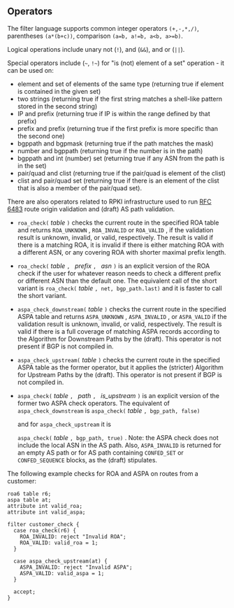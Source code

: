 ## Operators

The filter language supports common integer operators `(+,-,*,/)`,
parentheses `(a*(b+c))`, comparison `(a=b, a!=b, a<b, a>=b)`.

Logical operations include unary not (`!`), and (`&&`), and or
(`||`).

Special operators include (`~`, `!~`) for "is (not) element
of a set" operation - it can be used on:

- element and set of elements of the same type (returning true if
      element is contained in the given set)
- two strings (returning true if the first string matches a shell-like
      pattern stored in the second string)
- IP and prefix (returning true if IP is within the range defined by
      that prefix)
- prefix and prefix (returning true if the first prefix is more specific
      than the second one)
- bgppath and bgpmask (returning true if the path matches the mask)
- number and bgppath (returning true if the number is in the path)
- bgppath and int (number) set (returning true if any ASN from the
      path is in the set)
- pair/quad and clist (returning true if the pair/quad is element of
      the clist)
- clist and pair/quad set (returning true if there is an element of the
      clist that is also a member of the pair/quad set).

There are also operators related to RPKI infrastructure used to run
<a href="https://datatracker.ietf.org/doc/rfc6483" class="rfc">RFC
6483</a> route origin validation and (draft) AS path validation.

- `roa_check(`
  *table*
  `)`
   checks the current route in the specified
    ROA table and returns 
  `ROA_UNKNOWN`
  , 
  `ROA_INVALID`
   or 
  `ROA_VALID`
  ,
    if the validation result is unknown, invalid, or valid, respectively. The result is
    valid if there is a matching ROA, it is invalid if there is either matching ROA
    with a different ASN, or any covering ROA with shorter maximal prefix length.
- `roa_check(`
  *table*
  `, `
  *prefix*
  `, `
  *asn*
  `)`
   is an explicit version
    of the ROA check if the user for whatever reason needs to check a different prefix
    or different ASN than the default one. The equivalent call of the short variant
    is 
  `roa_check(`
  *table*
  `, net, bgp_path.last)`
   and it is faster
    to call the short variant.
- `aspa_check_downstream(`
  *table*
  `)`
   checks the current route
    in the specified ASPA table and returns 
  `ASPA_UNKNOWN`
  , 
  `ASPA_INVALID`
  ,
    or 
  `ASPA_VALID`
   if the validation result is unknown, invalid, or valid,
    respectively. The result is valid if there is a full coverage of matching
    ASPA records according to the Algorithm for Downstream Paths by the (draft).
    This operator is not present if BGP is not compiled in.
- `aspa_check_upstream(`
  *table*
  `)`
   checks the current route
    in the specified ASPA table as the former operator, but it applies the
    (stricter) Algorithm for Upstream Paths by the (draft).
    This operator is not present if BGP is not compiled in.
- `aspa_check(`
  *table*
  `, `
  *path*
  `, `
  *is_upstream*
  `)`
   is
    an explicit version of the former two ASPA check operators. The equivalent
    of 
  `aspa_check_downstream`
   is 
  `aspa_check(`
  *table*
  `, bgp_path, false)`

    and for 
  `aspa_check_upstream`
   it is
    
  `aspa_check(`
  *table*
  `, bgp_path, true)`
  .
    Note: the ASPA check does not include the local ASN in the AS path.
    Also, 
  `ASPA_INVALID`
   is returned for an empty AS path
    or for AS path containing 
  `CONFED_SET`
   or 
  `CONFED_SEQUENCE`
   blocks,
    as the (draft) stipulates.

The following example checks for ROA and ASPA on routes from a customer:


    roa6 table r6;
    aspa table at;
    attribute int valid_roa;
    attribute int valid_aspa;

    filter customer_check {
      case roa_check(r6) {
        ROA_INVALID: reject "Invalid ROA";
        ROA_VALID: valid_roa = 1;
      }

      case aspa_check_upstream(at) {
        ASPA_INVALID: reject "Invalid ASPA";
        ASPA_VALID: valid_aspa = 1;
      }

      accept;
    }
